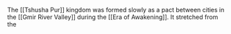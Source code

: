 The [[Tshusha Pur]] kingdom was formed slowly as a pact between cities in the [[Gmir River Valley]] during the [[Era of Awakening]]. It stretched from the 